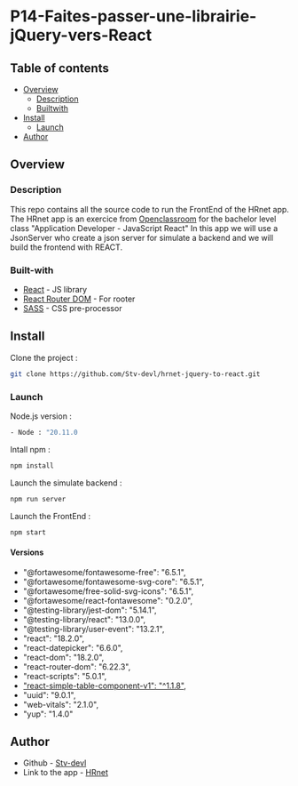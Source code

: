 # P14-Faites-passer-une-librairie-jQuery-vers-React

## Table of contents

- [Overview](#overview)
  - [Description](#Description)
  - [Builtwith](#Built-with)
- [Install](#Install)
  - [Launch](#Launch)
- [Author](#author)

## Overview

### Description

This repo contains
all the source code to run the FrontEnd of the HRnet app.
The HRnet app is an exercice from [Openclassroom](https://openclassrooms.com/) for the bachelor level class "Application Developer - JavaScript React"
In this app we will use a JsonServer who create a json server for simulate a backend and we will build the frontend with REACT.

### Built-with

- [React](https://reactjs.org/) - JS library
- [React Router DOM](https://reactrouter.com/) - For rooter
- [SASS](https://sass-lang.com/) - CSS pre-processor

## Install

Clone the project :

```bash
git clone https://github.com/Stv-devl/hrnet-jquery-to-react.git
```

### Launch

Node.js version :

```bash
- Node : "20.11.0
```

Intall npm :

```bash
npm install
```

Launch the simulate backend :

```bash
npm run server
```

Launch the FrontEnd :

```bash
npm start
```

#### Versions

- "@fortawesome/fontawesome-free": "6.5.1",
- "@fortawesome/fontawesome-svg-core": "6.5.1",
- "@fortawesome/free-solid-svg-icons": "6.5.1",
- "@fortawesome/react-fontawesome": "0.2.0",
- "@testing-library/jest-dom": "5.14.1",
- "@testing-library/react": "13.0.0",
- "@testing-library/user-event": "13.2.1",
- "react": "18.2.0",
- "react-datepicker": "6.6.0",
- "react-dom": "18.2.0",
- "react-router-dom": "6.22.3",
- "react-scripts": "5.0.1",
- ["react-simple-table-component-v1": "^1.1.8"](https://www.npmjs.com/package/react-simple-table-component-v1),
- "uuid": "9.0.1",
- "web-vitals": "2.1.0",
- "yup": "1.4.0"

## Author

- Github - [Stv-devl](https://github.com/Stv-devl/)
- Link to the app - [HRnet](https://hrnet-stv.netlify.app/)

